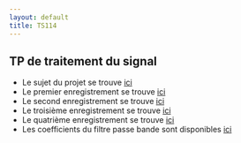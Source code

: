 ```yaml
---
layout: default
title: TS114
---
```



## TP de traitement du signal
<!--- Le sujet du TP se trouve [ici](/assets/cours/TS114/TS114-TP.pdf)-->
- Le sujet du projet se trouve [ici](/assets/cours/TS114/TS114-project.pdf)
- Le premier enregistrement se trouve [ici](/assets/cours/TS114/data/recording1.mat)
- Le second enregistrement se trouve [ici](/assets/cours/TS114/data/recording2.mat)
- Le troisième enregistrement se trouve [ici](/assets/cours/TS114/data/recording3.mat)
- Le quatrième enregistrement se trouve [ici](/assets/cours/TS114/data/recording_4.mat)
- Les coefficients du filtre passe bande sont disponibles [ici](/assets/cours/TS114/jma_filter.mat)
<!--- Afin de vous aider dans la rédaction du rapport, nous vous fournissons un template latex [ici](/assets/cours/TS114/rapport_TS114_nom1_nom2.tex)-->
